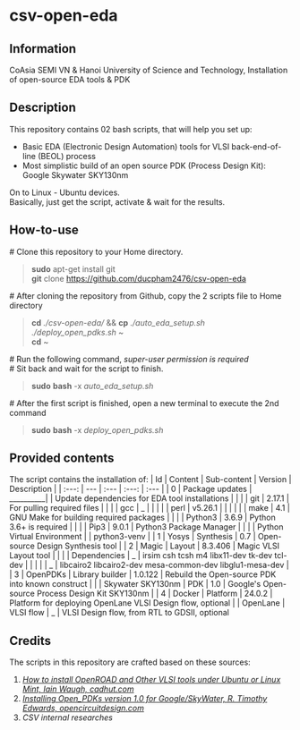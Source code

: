 # csv-open-eda
## Information 
CoAsia SEMI VN &amp; Hanoi University of Science and Technology, Installation of open-source EDA tools &amp; PDK

## Description
This repository contains 02 bash scripts, that will help you set up:
-  Basic EDA (Electronic Design Automation) tools for VLSI back-end-of-line (BEOL) process
-  Most simplistic build of an open source PDK (Process Design Kit): Google Skywater SKY130nm
  
On to Linux - Ubuntu devices. \
Basically, just get the script, activate & wait for the results.

## How-to-use
\# Clone this repository to your Home directory.
> **sudo** apt-get install git \
> **git** clone https://github.com/ducpham2476/csv-open-eda

\# After cloning the repository from Github, copy the 2 scripts file to Home directory
> **cd** *./csv-open-eda/* && **cp** *./auto_eda_setup.sh ./deploy_open_pdks.sh* ~ \
> **cd** ~

\# Run the following command, *super-user permission is required*\
\# Sit back and wait for the script to finish.
> **sudo** **bash** -x *auto_eda_setup.sh*

\# After the first script is finished, open a new terminal to execute the 2nd command
> **sudo** **bash** -x *deploy_open_pdks.sh*

## Provided contents
The script contains the installation of:
| Id | Content | Sub-content | Version | Description |
| :---: | --- | :--- | :---: | :--- |
| 0 | Package updates | __________| | Update dependencies for EDA tool installations |
| | | git | 2.17.1 | For pulling required files |
| | | gcc | _ | |
| | | perl | v5.26.1 | | |
| | | make | 4.1 | GNU Make for building required packages |
| | | Python3 | 3.6.9 | Python 3.6+ is required |
| | | Pip3 | 9.0.1 | Python3 Package Manager |
| | | Python Virtual Environment | | python3-venv |
| 1 | Yosys | Synthesis | 0.7 | Open-source Design Synthesis tool |
| 2 | Magic | Layout | 8.3.406 | Magic VLSI Layout tool |
| | | Dependencies | _ | irsim csh tcsh m4 libx11-dev tk-dev tcl-dev |
| | | | _ | libcairo2 libcairo2-dev  mesa-common-dev libglu1-mesa-dev |
| 3 | OpenPDKs | Library builder | 1.0.122 | Rebuild the Open-source PDK into known construct |
| | Skywater SKY130nm | PDK | 1.0 | Google's Open-source Process Design Kit SKY130nm | 
| 4 | Docker | Platform | 24.0.2 | Platform for deploying OpenLane VLSI Design flow, optional
| | OpenLane | VLSI flow | _ | VLSI Design flow, from RTL to GDSII, optional

## Credits
The scripts in this repository are crafted based on these sources:
1. [*How to install OpenROAD and Other VLSI tools under Ubuntu or Linux Mint, Iain Waugh, cadhut.com*](https://cadhut.com/2022/08/07/how-to-install-openroad-and-other-vlsi-tools-under-ubuntu-22-04-or-linux-mint-21/) 
2. [*Installing Open_PDKs version 1.0 for Google/SkyWater, R. Timothy Edwards, opencircuitdesign.com*](www.opencircuitdesign.com/open_pdks/install.html)
3. *CSV internal researches*
